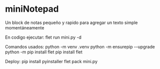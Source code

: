 # miniNotepad
Un block de notas pequeño y rapido para agregar un texto simple momentáneamente

En codigo ejecutar: flet run mini.py -d

Comandos usados: 
python -m venv .venv
python -m ensurepip --upgrade
python -m pip install flet
pip install flet

Deploy:
pip install pyinstaller
flet pack mini.py